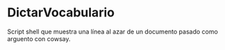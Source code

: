 # DictarVocabulario
Script shell que muestra una línea al azar de un documento pasado como arguento con cowsay.
